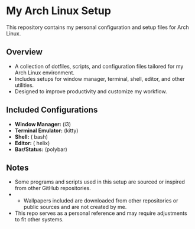 # My Arch Linux Setup

This repository contains my personal configuration and setup files for Arch Linux.

## Overview

- A collection of dotfiles, scripts, and configuration files tailored for my Arch Linux environment.
- Includes setups for window manager, terminal, shell, editor, and other utilities.
- Designed to improve productivity and customize my workflow.

## Included Configurations

- **Window Manager:** (i3)
- **Terminal Emulator:** (kitty)
- **Shell:** ( bash)
- **Editor:** ( helix)
- **Bar/Status:** (polybar)




## Notes

- Some programs and scripts used in this setup are sourced or inspired from other GitHub repositories.
- - Wallpapers included are downloaded from other repositories or public sources and are not created by me.
- This repo serves as a personal reference and may require adjustments to fit other systems.
